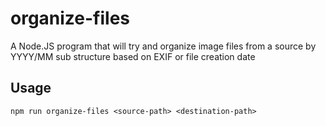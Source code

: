 # organize-files
A Node.JS program that will try and organize image files from a source by YYYY/MM sub structure based on EXIF or file creation date

## Usage
```
npm run organize-files <source-path> <destination-path>
```
